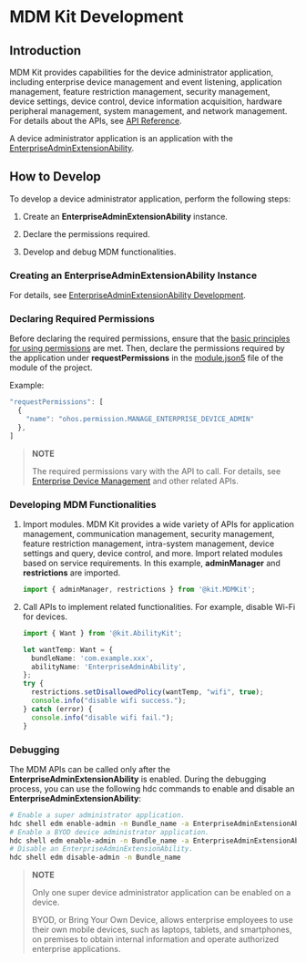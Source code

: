 # MDM Kit Development

## Introduction

MDM Kit provides capabilities for the device administrator application, including enterprise device management and event listening, application management, feature restriction management, security management, device settings, device control, device information acquisition, hardware peripheral management, system management, and network management. For details about the APIs, see [API Reference](../reference/apis-mdm-kit/js-apis-EnterpriseAdminExtensionAbility.md).

A device administrator application is an application with the [EnterpriseAdminExtensionAbility](./mdm-kit-admin.md).

## How to Develop

To develop a device administrator application, perform the following steps:

<!--RP1-->

1. Create an **EnterpriseAdminExtensionAbility** instance.

2. Declare the permissions required.

3. Develop and debug MDM functionalities.

<!--RP1End-->


<!--RP2--><!--RP2End-->

### Creating an **EnterpriseAdminExtensionAbility** Instance

For details, see [EnterpriseAdminExtensionAbility Development](mdm-kit-admin.md).

### Declaring Required Permissions

Before declaring the required permissions, ensure that the [basic principles for using permissions](../security/AccessToken/app-permission-mgmt-overview.md#basic-principles-for-using-permissions) are met. Then, declare the permissions required by the application under **requestPermissions** in the [module.json5](../quick-start/module-configuration-file.md) file of the module of the project.

Example:

```ts
"requestPermissions": [
  {
    "name": "ohos.permission.MANAGE_ENTERPRISE_DEVICE_ADMIN"
  },
]
```

> **NOTE**
> 
> The required permissions vary with the API to call. For details, see [Enterprise Device Management](../reference/apis-mdm-kit/js-apis-enterprise-adminManager.md) and other related APIs.
>
> <!--RP4--><!--RP4End-->

### Developing MDM Functionalities

1. Import modules. MDM Kit provides a wide variety of APIs for application management, communication management, security management, feature restriction management, intra-system management, device settings and query, device control, and more. Import related modules based on service requirements. In this example, **adminManager** and **restrictions** are imported.

   ```ts
   import { adminManager, restrictions } from '@kit.MDMKit';
   ```

2. Call APIs to implement related functionalities. For example, disable Wi-Fi for devices.

   ```ts
   import { Want } from '@kit.AbilityKit';

   let wantTemp: Want = {
     bundleName: 'com.example.xxx',
     abilityName: 'EnterpriseAdminAbility',
   };
   try {
     restrictions.setDisallowedPolicy(wantTemp, "wifi", true);
     console.info("disable wifi success.");
   } catch (error) {
     console.info("disable wifi fail.");
   }
   ```

### Debugging

The MDM APIs can be called only after the **EnterpriseAdminExtensionAbility** is enabled. During the debugging process, you can use the following hdc commands to enable and disable an **EnterpriseAdminExtensionAbility**:

```bash
# Enable a super administrator application.
hdc shell edm enable-admin -n Bundle_name -a EnterpriseAdminExtensionAbility class name
# Enable a BYOD device administrator application.
hdc shell edm enable-admin -n Bundle_name -a EnterpriseAdminExtensionAbility class name -t byod
# Disable an EnterpriseAdminExtensionAbility.
hdc shell edm disable-admin -n Bundle_name
```

> **NOTE**
>
> Only one super device administrator application can be enabled on a device.
>
> BYOD, or Bring Your Own Device, allows enterprise employees to use their own mobile devices, such as laptops, tablets, and smartphones, on premises to obtain internal information and operate authorized enterprise applications.
>
> <!--RP5--><!--RP5End-->

<!--RP6--><!--RP6End-->
